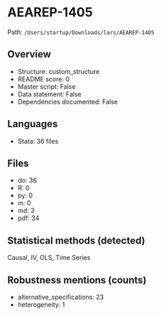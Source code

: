 # AEAREP-1405

Path: `/Users/startup/Downloads/lars/AEAREP-1405`

## Overview
- Structure: custom_structure
- README score: 0
- Master script: False
- Data statement: False
- Dependencies documented: False

## Languages
- Stata: 36 files

## Files
- do: 36
- R: 0
- py: 0
- m: 0
- md: 3
- pdf: 34

## Statistical methods (detected)
Causal, IV, OLS, Time Series

## Robustness mentions (counts)
- alternative_specifications: 23
- heterogeneity: 1